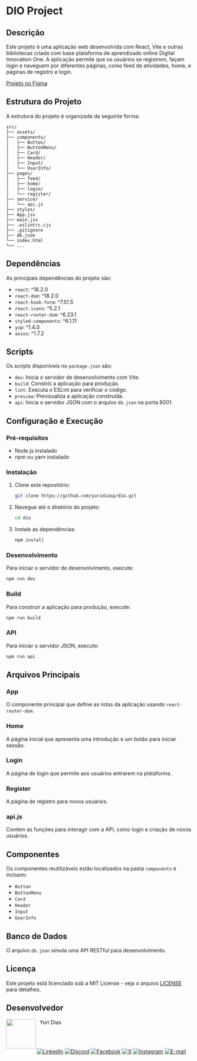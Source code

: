 # DIO Project

## Descrição
Este projeto é uma aplicação web desenvolvida com React, Vite e outras bibliotecas criada com base plataforma de aprendizado online Digital Innovation One. A aplicação permite que os usuários se registrem, façam login e naveguem por diferentes páginas, como feed de atividades, home, e páginas de registro e login.

[Projeto no Figma](https://www.figma.com/design/fvjQQNtqaUdpuNixvCZVav/DIO-CLONE?node-id=0-1&t=6IssPIClfooxHR8t-0)

## Estrutura do Projeto
A estrutura do projeto é organizada da seguinte forma:

```
src/
├── assets/
├── components/
│   ├── Button/
│   ├── ButtonMenu/
│   ├── Card/
│   ├── Header/
│   ├── Input/
│   └── UserInfo/
├── pages/
│   ├── feed/
│   ├── home/
│   ├── login/
│   └── register/
├── service/
│   └── api.js
├── styles/
├── App.jsx
├── main.jsx
├── .eslintrc.cjs
├── .gitignore
├── db.json
└── index.html
└── ...
```

## Dependências
As principais dependências do projeto são:

- `react`: ^18.2.0
- `react-dom`: ^18.2.0
- `react-hook-form`: ^7.51.5
- `react-icons`: ^5.2.1
- `react-router-dom`: ^6.23.1
- `styled-components`: ^6.1.11
- `yup`: ^1.4.0
- `axios`: ^1.7.2

## Scripts
Os scripts disponíveis no `package.json` são:

- `dev`: Inicia o servidor de desenvolvimento com Vite.
- `build`: Constrói a aplicação para produção.
- `lint`: Executa o ESLint para verificar o código.
- `preview`: Previsualiza a aplicação construída.
- `api`: Inicia o servidor JSON com o arquivo `db.json` na porta 8001.

## Configuração e Execução

### Pré-requisitos
- Node.js instalado
- npm ou yarn instalado

### Instalação
1. Clone este repositório:
   ```sh
   git clone https://github.com/yuridiasp/dio.git
   ```
2. Navegue até o diretório do projeto:
   ```sh
   cd dio
   ```
3. Instale as dependências:
   ```sh
   npm install
   ```

### Desenvolvimento
Para iniciar o servidor de desenvolvimento, execute:
```sh
npm run dev
```

### Build
Para construir a aplicação para produção, execute:
```sh
npm run build
```

### API
Para iniciar o servidor JSON, execute:
```sh
npm run api
```

## Arquivos Principais

### App
O componente principal que define as rotas da aplicação usando `react-router-dom`.

### Home
A página inicial que apresenta uma introdução e um botão para iniciar sessão.

### Login
A página de login que permite aos usuários entrarem na plataforma.

### Register
A página de registro para novos usuários.

### api.js
Contém as funções para interagir com a API, como login e criação de novos usuários.

## Componentes
Os componentes reutilizáveis estão localizados na pasta `components` e incluem:

- `Button`
- `ButtonMenu`
- `Card`
- `Header`
- `Input`
- `UserInfo`

## Banco de Dados
O arquivo `db.json` simula uma API RESTful para desenvolvimento.

## Licença
Este projeto está licenciado sob a MIT License - veja o arquivo [LICENSE](LICENSE) para detalhes.

<h2 id="author">Desenvolvedor</h2>

<p>
    <a href="https://github.com/yuridiasp">
        <img
          align=left
          margin=10
          width=80
          src="https://avatars.githubusercontent.com/u/81938754?v=4"
        />
    </a>
      <p>
        <p>&nbsp&nbspYuri Dias<br>
        &nbsp&nbsp&nbsp
    </p>
</p>

<br>

[![LinkedIn](https://img.shields.io/badge/LinkedIn-0077B5?style=for-the-badge&logo=linkedin&logoColor=white)](https://www.linkedin.com/in/yuridiasp/) [![Discord](https://img.shields.io/badge/Discord-7289DA?style=for-the-badge&logo=discord&logoColor=white)](https://discord.com/channels/@yuridiasp/) [![Facebook](https://img.shields.io/badge/Facebook-1877F2?style=for-the-badge&logo=facebook&logoColor=white)](https://www.facebook.com/yuri.dias.7739/) [![X](https://img.shields.io/badge/X-000?style=for-the-badge&logo=x)](https://x.com/YuriDias_P) [![Instagram](https://img.shields.io/badge/-Instagram-%23E4405F?style=for-the-badge&logo=instagram&logoColor=white)](https://www.instagram.com/yuridiasp/) [![E-mail](https://img.shields.io/badge/-Email-000?style=for-the-badge&logo=microsoft-outlook&logoColor=007BFF)](mailto:yuristardias@hotmail.com)